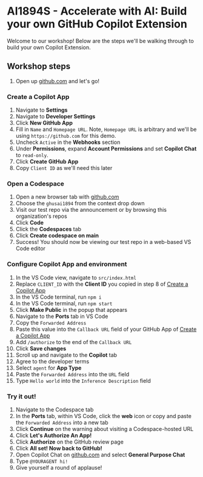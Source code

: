 # AI1894S - Accelerate with AI: Build your own GitHub Copilot Extension

Welcome to our workshop! Below are the steps we'll be walking through to build your own Copilot Extension.

## Workshop steps

1. Open up [github.com](https://github.com) and let's go!

### Create a Copilot App

1. Navigate to **Settings**
2. Navigate to **Developer Settings**
3. Click **New GitHub App**
4. Fill in `Name` and `Homepage URL`. Note, `Homepage URL` is arbitrary and we'll be using `https://github.com` for this demo.
5. Uncheck `Active` in the **Webhooks** section
6. Under **Permissions**, expand **Account Permissions** and set **Copilot Chat** to `read-only`.
7. Click **Create GitHub App**
8. Copy `Client ID` as we'll need this later

### Open a Codespace

1. Open a new browser tab with [github.com](https://github.com)
2. Choose the `ghusai1894` from the context drop down
3. Visit our test repo via the announcement or by browsing this organization's repos
4. Click **Code**
5. Click the **Codespaces** tab
6. Click **Create codespace on main**
7. Success! You should now be viewing our test repo in a web-based VS Code editor

### Configure Copilot App and environment

1. In the VS Code view, navigate to `src/index.html`
2. Replace `CLIENT_ID` with the **Client ID** you copied in step 8 of [Create a Copilot App](#create-a-copilot-app)
3. In the VS Code terminal, run `npm i`
4. In the VS Code terminal, run `npm start`
5. Click **Make Public** in the popup that appears
6. Navigate to the **Ports** tab in VS Code
7. Copy the `Forwarded Address`
8. Paste this value into the `Callback URL` field of your GitHub App of [Create a Copilot App](#create-a-copilot-app)
9. Add `/authorize` to the end of the `Callback URL`
10. Click **Save changes**
11. Scroll up and navigate to the **Copilot** tab
12. Agree to the developer terms
13. Select `agent` for **App Type**
14. Paste the `Forwarded Address` into the `URL` field
15. Type `Hello world` into the `Inference Description` field

### Try it out!

1. Navigate to the Codespace tab
2. In the **Ports** tab, within VS Code, click the **web** icon or copy and paste the `Forwarded Address` into a new tab
3. Click **Continue** on the warning about visiting a Codespace-hosted URL
4. Click **Let's Authorize An App!**
5. Click **Authorize** on the GitHub review page
6. Click **All set! Now back to GitHub!**
7. Open Copilot Chat on [github.com](https://github.com) and select **General Purpose Chat**
8. Type `@YOURAGENT hi!`
9. Give yourself a round of applause!
